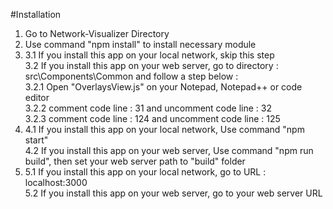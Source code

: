 #Installation	

1. Go to Network-Visualizer Directory	
2. Use command "npm install" to install necessary module	
3.	
	3.1 If you install this app on your local network, skip this step	
	3.2 If you install this app on your web server, go to directory : src\Components\Common	and follow a step below :	
		3.2.1 Open "OverlaysView.js" on your Notepad, Notepad++ or code editor	
		3.2.2 comment code line : 31 and uncomment code line : 32	
		3.2.3 comment code line : 124 and uncomment code line : 125	
4.	
	4.1 If you install this app on your local network, Use command "npm start"	
	4.2 If you install this app on your web server, Use command "npm run build", then set your web server path to "build" folder	
5.	
	5.1 If you install this app on your local network, go to URL : localhost:3000	
	5.2 If you install this app on your web server, go to your web server URL	

